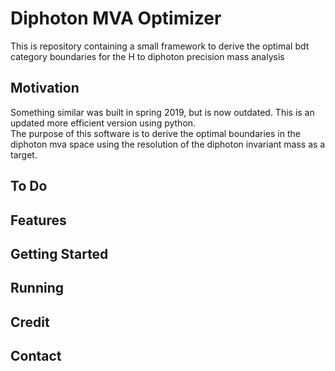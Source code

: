 # Diphoton MVA Optimizer

This is repository containing a small framework to derive the optimal bdt category boundaries for the H to diphoton precision mass analysis

## Motivation

Something similar was built in spring 2019, but is now outdated. This is an updated more efficient version using python.  
The purpose of this software is to derive the optimal boundaries in the diphoton mva space using the resolution of the diphoton invariant mass as a target.

## To Do

## Features

## Getting Started

## Running

## Credit

## Contact

